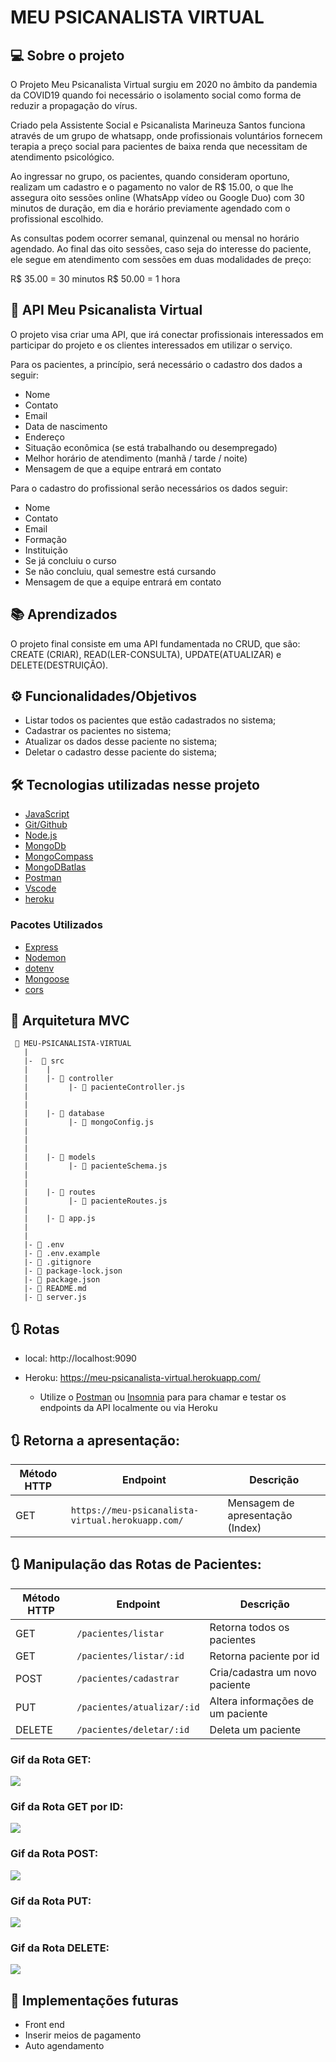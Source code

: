 # MEU PSICANALISTA VIRTUAL

## 💻 Sobre o projeto 

O Projeto Meu Psicanalista Virtual surgiu em 2020 no âmbito da pandemia da COVID19 quando foi necessário o isolamento social como forma de reduzir a propagação do vírus. 

Criado pela Assistente Social e Psicanalista Marineuza Santos funciona através de um grupo de whatsapp, onde profissionais voluntários fornecem terapia a preço social para pacientes de baixa renda que necessitam de atendimento psicológico.

Ao ingressar no grupo, os pacientes, quando consideram oportuno, realizam um
cadastro e o pagamento no valor de R$ 15.00, o que lhe assegura oito sessões online (WhatsApp vídeo ou Google Duo) com 30 minutos de duração, em dia e horário previamente agendado com o profissional escolhido. 

As consultas podem ocorrer semanal, quinzenal ou mensal no horário agendado. Ao final das oito sessões, caso seja do interesse do paciente, ele segue em atendimento com sessões em duas modalidades de preço:

R$ 35.00 = 30 minutos
R$ 50.00 = 1 hora


## 🚀 API Meu Psicanalista Virtual

O projeto visa criar uma API, que irá conectar profissionais interessados em participar do projeto e os clientes interessados em utilizar o serviço.

Para os pacientes, a princípio, será necessário o cadastro dos dados a seguir:

- Nome
- Contato
- Email
- Data de nascimento
- Endereço
- Situação econômica (se está trabalhando ou desempregado)
- Melhor horário de atendimento (manhã / tarde / noite)
- Mensagem de que a equipe entrará em contato

Para o cadastro do profissional serão necessários os dados seguir:

- Nome
- Contato
- Email
- Formação
- Instituição
- Se já concluiu o curso
- Se não concluiu, qual semestre está cursando
- Mensagem de que a equipe entrará em contato

## 📚 Aprendizados

O projeto final consiste em uma API fundamentada no CRUD, que são:  CREATE (CRIAR), READ(LER-CONSULTA), UPDATE(ATUALIZAR) e DELETE(DESTRUIÇÃO). 

## ⚙️ Funcionalidades/Objetivos

- Listar todos os pacientes que estão cadastrados no sistema;
- Cadastrar os pacientes no sistema;
- Atualizar os dados desse paciente no sistema;
- Deletar o cadastro desse paciente do sistema;

## 🛠️ Tecnologias utilizadas nesse projeto

- [JavaScript](https://www.javascript.com/)
- [Git/Github](https://github.com/)
- [Node.js](https://nodejs.org/en/)
- [MongoDb](https://www.mongodb.com/)
- [MongoCompass](https://www.mongodb.com/pt-br/products/compass)
- [MongoDBatlas](https://www.mongodb.com/cloud/atlas)
- [Postman](https://www.postman.com/)
- [Vscode](https://code.visualstudio.com/)
- [heroku](https://dashboard.heroku.com/apps) 

### Pacotes Utilizados 

- [Express](https://expressjs.com/pt-br/)
- [Nodemon](https://nodemon.io/)
- [dotenv](https://www.npmjs.com/package/dotenv)
- [Mongoose](https://mongoosejs.com/)
- [cors](https://www.npmjs.com/package/cors)

## 📁 Arquitetura MVC 

```
 📁 MEU-PSICANALISTA-VIRTUAL
   |
   |-  📁 src
   |    |
   |    |- 📁 controller
   |         |- 📑 pacienteController.js
   |     
   |
   |    |- 📁 database
   |         |- 📑 mongoConfig.js
   |
   |
   |
   |    |- 📁 models
   |         |- 📑 pacienteSchema.js
   |         
   |
   |    |- 📁 routes
   |         |- 📑 pacienteRoutes.js 
   |
   |    |- 📑 app.js
   |
   |
   |- 📑 .env
   |- 📑 .env.example
   |- 📑 .gitignore
   |- 📑 package-lock.json
   |- 📑 package.json
   |- 📑 README.md
   |- 📑 server.js
```

## 🔃 Rotas

* local: http://localhost:9090

* Heroku: https://meu-psicanalista-virtual.herokuapp.com/

    * Utilize o [Postman](https://www.postman.com/) ou [Insomnia](https://insomnia.rest/download/) para para chamar e testar os endpoints da API localmente ou via Heroku


## 🔃 Retorna a apresentação: 

| Método HTTP  | Endpoint   |                      Descrição                            |
| ------------ | ---------------------------- | ------------------------------------ |
| GET          | `https://meu-psicanalista-virtual.herokuapp.com/`     |  Mensagem de apresentação (Index)    |   

## 🔃 Manipulação das Rotas de Pacientes:

| Método HTTP  | Endpoint                    | Descrição                            |
| ------------ | ------------------------    | ------------------------------------ |
| GET          | `/pacientes/listar`         | Retorna todos os pacientes           |
| GET          | `/pacientes/listar/:id`     | Retorna paciente por id              |
| POST         | `/pacientes/cadastrar`      | Cria/cadastra um novo paciente       |
| PUT          | `/pacientes/atualizar/:id`  | Altera informações de um paciente    |
| DELETE       | `/pacientes/deletar/:id`    | Deleta um paciente                   |

### Gif da Rota GET:

<img src="./assets/getListar.gif"/>


### Gif da Rota GET por ID:

<img src="./assets/listarId.gif"/>


### Gif da Rota POST:

<img src="./assets/postCadastrar.gif"/>


### Gif da Rota PUT:

<img src="./assets/putAtualizar.gif"/>


### Gif da Rota DELETE:

<img src="./assets/deleteDeletar.gif"/>


## 🚧 Implementações futuras

- Front end
- Inserir meios de pagamento
- Auto agendamento
